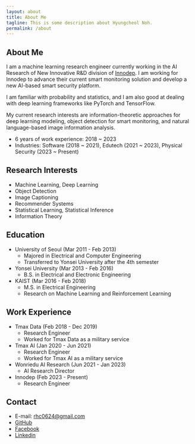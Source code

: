 ```yaml
---
layout: about
title: About Me
tagline: This is some description about Hyungcheol Noh.
permalink: /about
---
```


## About Me
I am a machine learning research engineer currently working in the AI Research of New Innovative R&D division of [Innodep](https://innodep.co.kr/renew/eng/). I am working for Innodep to advance their current smart monitoring solution and develop a new AI-based smart security platform.

I am familiar with probability and statistics, and I am also good at dealing with deep learning frameworks like PyTorch and TensorFlow.

My current research interests are information-theoretic approaches for deep learning modeling, object detection for smart monitoring, and natural language-based image information analysis.

- 6 years of work experience: 2018 ~ 2023
- Industries: Software (2018 ~ 2021), Edutech (2021 ~ 2023), Physical Security (2023 ~ Present)

## Research Interests
- Machine Learning, Deep Learning
- Object Detection
- Image Captioning
- Recommender Systems
- Statistical Learning, Statistical Inference
- Information Theory

## Education
- University of Seoul (Mar 2011 - Feb 2013)
  - Majored in Electrical and Computer Engineering
  - Transferred to Yonsei University after the 4th semester
- Yonsei University (Mar 2013 - Feb 2016)
  - B.S. in Electrical and Electronic Engineering
- KAIST (Mar 2016 - Feb 2018)
  - M.S. in Electrical Engineering
  - Research on Machine Learning and Reinforcement Learning

## Work Experience
- Tmax Data (Feb 2018 - Dec 2019)
  - Research Engineer
  - Worked for Tmax Data as a military service
- Tmax AI (Jan 2020 - Jun 2021)
  - Research Engineer
  - Worked for Tmax AI as a military service
- Wonriedu AI Research (Jun 2021 - Jan 2023)
  - AI Research Director
- Innodep (Feb 2023 - Present)
  - Research Engineer

<!-- ## Projects
- [Projects List](https://hcnoh.github.io/projects) -->

## Contact
- E-mail: rhc0624@gmail.com
- [GitHub](https://github.com/hcnoh)
- [Facebook](https://www.facebook.com/profile.php?id=100002031927279)
- [Linkedin](https://www.linkedin.com/in/hyungcheol-noh-a9aa58142/)
